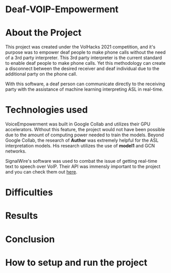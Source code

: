 # Deaf-VOIP-Empowerment # 

# About the Project # 
This project was created under the VolHacks 2021 competition, and it's purpose was to empower deaf people to make phone calls without the need of a 3rd party interpreter. This 3rd party interpreter is the current standard to enable deaf people to make phone calls. Yet this methodology can create a disconnect between the desired receiver and deaf individual due to the additional party on the phone call. 

With this software, a deaf person can communicate directly to the receiving party with the assistance of machine learning interpreting ASL in real-time. 

# Technologies used #
VoiceEmpowerment was built in Google Collab and utilizes their GPU accelerators. Without this feature, the project would not have been possible due to the amount of computing power needed to train the models. Beyond Google Collab, the research of <b>Author</b> was extremely helpful for the ASL interpretation models. His research utilizes the use of <b>model1</b> and GCN networks. 

SignalWire's software was used to combat the issue of getting real-time text to speech over VoIP. Their API was immensly important to the project and you can check them out [here](https://signalwire.com/ "SignalWire's homepage").

# Difficulties #


# Results #


# Conclusion #

# How to setup and run the project #

